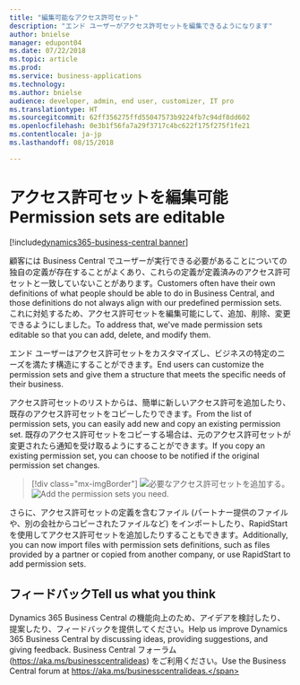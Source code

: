 ```yaml
---
title: "編集可能なアクセス許可セット"
description: "エンド ユーザーがアクセス許可セットを編集できるようになります"
author: bnielse
manager: edupont04
ms.date: 07/22/2018
ms.topic: article
ms.prod: 
ms.service: business-applications
ms.technology: 
ms.author: bnielse
audience: developer, admin, end user, customizer, IT pro
ms.translationtype: HT
ms.sourcegitcommit: 62ff356275ffd55047573b9224fb7c94df8dd602
ms.openlocfilehash: 0e3b1f56fa7a29f3717c4bc622f175f275f1fe21
ms.contentlocale: ja-jp
ms.lasthandoff: 08/15/2018

---
```


# <a name="permission-sets-are-editable"></a><span data-ttu-id="08e11-103">アクセス許可セットを編集可能</span><span class="sxs-lookup"><span data-stu-id="08e11-103">Permission sets are editable</span></span>

[!include[dynamics365-business-central banner](../includes/dynamics365-business-central.md)]



<span data-ttu-id="08e11-104">顧客には Business Central でユーザーが実行できる必要があることについての独自の定義が存在することがよくあり、これらの定義が定義済みのアクセス許可セットと一致していないことがあります。</span><span class="sxs-lookup"><span data-stu-id="08e11-104">Customers often have their own definitions of what people should be able to do in Business Central, and those definitions do not always align with our predefined permission sets.</span></span> <span data-ttu-id="08e11-105">これに対処するため、アクセス許可セットを編集可能にして、追加、削除、変更できるようにしました。</span><span class="sxs-lookup"><span data-stu-id="08e11-105">To address that, we've made permission sets editable so that you can add, delete, and modify them.</span></span>

<span data-ttu-id="08e11-106">エンド ユーザーはアクセス許可セットをカスタマイズし、ビジネスの特定のニーズを満たす構造にすることができます。</span><span class="sxs-lookup"><span data-stu-id="08e11-106">End users can customize the permission sets and give them a structure that meets the specific needs of their business.</span></span>  

<span data-ttu-id="08e11-107">アクセス許可セットのリストからは、簡単に新しいアクセス許可を追加したり、既存のアクセス許可セットをコピーしたりできます。</span><span class="sxs-lookup"><span data-stu-id="08e11-107">From the list of permission sets, you can easily add new and copy an existing permission set.</span></span> <span data-ttu-id="08e11-108">既存のアクセス許可セットをコピーする場合は、元のアクセス許可セットが変更されたら通知を受け取るようにすることができます。</span><span class="sxs-lookup"><span data-stu-id="08e11-108">If you copy an existing permission set, you can choose to be notified if the original permission set changes.</span></span>  

> [!div class="mx-imgBorder"]
> <span data-ttu-id="08e11-109">![](media/editablepermissionsets_list.png "必要なアクセス許可セットを追加する。")</span><span class="sxs-lookup"><span data-stu-id="08e11-109">![](media/editablepermissionsets_list.png "Add the permission sets you need.")</span></span>

<span data-ttu-id="08e11-110">さらに、アクセス許可セットの定義を含むファイル (パートナー提供のファイルや、別の会社からコピーされたファイルなど) をインポートしたり、RapidStart を使用してアクセス許可セットを追加したりすることもできます。</span><span class="sxs-lookup"><span data-stu-id="08e11-110">Additionally, you can now import files with permission sets definitions, such as files provided by a partner or copied from another company, or use RapidStart to add permission sets.</span></span>

<!--
### Who uses this feature
End users, admins, customizers, developers, IT pros
## Status
### Availability
Cloud, On-premises, Hybrid
### Regional availability
No regional restrictions. All Dynamics 365 Business Central supported markets.
-->

## <a name="tell-us-what-you-think"></a><span data-ttu-id="08e11-111">フィードバック</span><span class="sxs-lookup"><span data-stu-id="08e11-111">Tell us what you think</span></span>
<span data-ttu-id="08e11-112">Dynamics 365 Business Central の機能向上のため、アイデアを検討したり、提案したり、フィードバックを提供してください。</span><span class="sxs-lookup"><span data-stu-id="08e11-112">Help us improve Dynamics 365 Business Central by discussing ideas, providing suggestions, and giving feedback.</span></span> <span data-ttu-id="08e11-113">Business Central フォーラム (https://aka.ms/businesscentralideas) をご利用ください。</span><span class="sxs-lookup"><span data-stu-id="08e11-113">Use the Business Central forum at https://aka.ms/businesscentralideas.</span></span>

